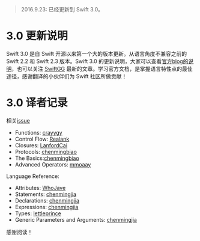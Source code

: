 > 2016.9.23: 已经更新到 Swift 3.0。 
# 3.0 更新说明
Swift 3.0 是自 Swift 开源以来第一个大的版本更新。从语言角度不兼容之前的 Swift 2.2 和 Swift 2.3 版本。Swift 3.0 的更新说明，大家可以查看[官方blog的说明](https://swift.org/blog/swift-3-0-released/)，也可以关注 [SwiftGG](http://swift.gg) 最新的文章。学习官方文档，是掌握语言特性点的最佳途径，感谢翻译的小伙伴们为 Swift 社区所做贡献！

# 3.0 译者记录
相关[issue](https://github.com/numbbbbb/the-swift-programming-language-in-chinese/issues/628)
- Functions: [crayygy](https://github.com/crayygy)
- Control Flow: [Realank](https://github.com/Realank)
- Closures: [LanfordCai](https://github.com/LanfordCai)
- Protocols: [chenmingbiao](https://github.com/chenmingbiao)
- The Basics:[chenmingbiao](https://github.com/chenmingbiao)
- Advanced Operators: [mmoaay](https://github.com/mmoaay)

Language Reference:
- Attributes: [WhoJave](https://github.com/WhoJave)
- Statements: [chenmingjia](https://github.com/chenmingjia)
- Declarations: [chenmingjia](https://github.com/chenmingjia)
- Expressions: [chenmingjia](https://github.com/chenmingjia)
- Types: [lettleprince](https://github.com/lettleprince)
- Generic Parameters and Arguments: [chenmingjia](https://github.com/chenmingjia)

感谢阅读！
